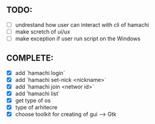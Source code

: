 ## TODO:
- [ ] undrestand how user can interact with cli of hamachi
- [ ] make scretch of ui/ux
- [ ] make exception if user run script on the Windows

## COMPLETE:
- [x] add \`hamachi login\`
- [x] add \`hamachi set-nick \<nickname\>\`
- [x] add \`hamachi join \<networ id\>\`
- [x] add \'hamachi list\`
- [x] get type of os
- [x] type of arhitecre
- [x] choose toolkit for creating of gui --> Gtk